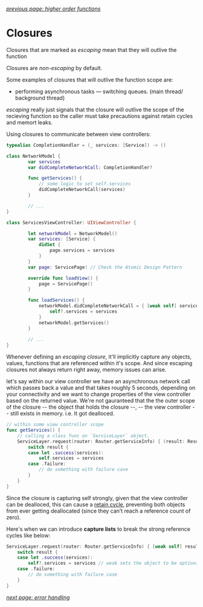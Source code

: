 *[previous page: higher order functions](https://github.com/RinniSwift/Computer-Science-with-iOS/blob/main/higherOrderFunctions.md)*

# Closures

Closures that are marked as *escaping* mean that they will outlive the function

Closures are *non-escaping* by default. 

Some examples of closures that will outlive the function scope are:

- performing asynchronous tasks — switching queues. (main thread/ background thread)

*escaping* really just signals that the closure will outlive the scope of the recieving function so the caller must take precautions against retain cycles and memort leaks.

Using closures to communicate between view controllers:

```swift
typealias CompletionHandler = (_ services: [Service]) -> ()

class NetworkModel {
        var services
        var didCompleteNetworkCall: CompletionHandler?

        func getServices() {
            // some logic to set self.services
            didCompleteNetworkCall(services)
        }

        // ... 
}

class ServicesViewController: UIViewController {

        let networkModel = NetworkModel()
        var services: [Service] {
            didSet {
                page.services = services
            }
        }
        var page: ServicePage! // Check the Atomic Design Pattern

        override func loadView() {
            page = ServicePage()
        }

        func loadServices() {
            networkModel.didCompleteNetworkCall = { [weak self] services in
                self?.services = services
            }
            networkModel.getServices()
        }
        
        // ...
}
```

Whenever defining an *escaping closure*, it'll implicitly capture any objects, values, functions that are referenced within it's scope. And since escaping closures not always return right away, memory issues can arise.

let's say within our view controller we have an asynchronous network call which passes back a value and that takes roughly 5 seconds, depending on your connectivity and we want to change properties of the view controller based on the returned value. We're not gauranteed that the the outer scope of the closure -- the object that holds the closure --, -- the view controller -- still exists in memory. i.e. It got dealloced.

```swift
// within some view controller scope
func getServices() {
    // calling a class func on `ServiceLayer` object.
    ServiceLayer.request(router: Router.getServiceInfo) { (result: Result<[Service], Error>) in
        switch result {
        case let .success(services):
            self.services = services
        case .failure:
            // do something with failure case
        }
    }
}
```

Since the closure is capturing self strongly, given that the view controller can be dealloced, this can cause a [retain cycle](https://github.com/RinniSwift/Computer-Science-with-iOS/blob/main/memoryManagement.md#retain-cycles), preventing both objects from ever getting deallocated (since they can’t reach a reference count of zero).

Here's when we can introduce **capture lists** to break the strong reference cycles like below:

```swift
ServiceLayer.request(router: Router.getServiceInfo) { [weak self] result in // not explicitly stating the result type like I did above.
    switch result {
    case let .success(services):
        self?.services = services // weak sets the object to be optional. i.e. must be unwrapped to call it's the property.
    case .failure:
        // do something with failure case
    }
}
```

*[next page: error handling](https://github.com/RinniSwift/Computer-Science-with-iOS/blob/main/errorHandling.md)*
